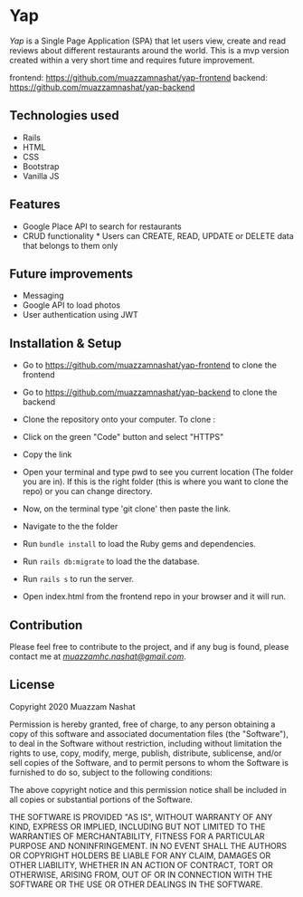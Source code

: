 # Yap

*Yap* is a Single Page Application (SPA) that let users view, create and read reviews about different restaurants around the world. This is a mvp version created within a very short time and requires future improvement.  

frontend: https://github.com/muazzamnashat/yap-frontend
backend: https://github.com/muazzamnashat/yap-backend

## Technologies used

* Rails
* HTML
* CSS
* Bootstrap
* Vanilla JS
    
## Features 

* Google Place API to search for restaurants
* CRUD functionality
      *  Users can CREATE, READ, UPDATE or DELETE data that belongs to them only

## Future improvements

* Messaging 
* Google API to load photos 
* User authentication using JWT 


## Installation & Setup

* Go to https://github.com/muazzamnashat/yap-frontend to clone the frontend
* Go to https://github.com/muazzamnashat/yap-backend to clone the backend

* Clone the repository onto your computer. To clone :
*  Click on the green "Code" button and select "HTTPS" 
*  Copy the link 
* Open your terminal and type pwd to see you current location (The folder you are in). If this is the right folder (this is where you want to clone the repo) or you can change directory.
*  Now, on the terminal type 'git clone' then paste the link.
*  Navigate to the the folder 
* Run `bundle install` to load the Ruby gems and dependencies.
* Run `rails db:migrate` to load the the database.
* Run `rails s` to run the server.
* Open index.html from the frontend repo in your browser and it will run.

## Contribution

Please feel free to contribute to the project, and if any bug is found, please contact me at *muazzamhc.nashat@gmail.com*.

## License

Copyright 2020 Muazzam Nashat

Permission is hereby granted, free of charge, to any person obtaining a copy of this software and associated documentation files (the "Software"), to deal in the Software without restriction, including without limitation the rights to use, copy, modify, merge, publish, distribute, sublicense, and/or sell copies of the Software, and to permit persons to whom the Software is furnished to do so, subject to the following conditions:

The above copyright notice and this permission notice shall be included in all copies or substantial portions of the Software.

THE SOFTWARE IS PROVIDED "AS IS", WITHOUT WARRANTY OF ANY KIND, EXPRESS OR IMPLIED, INCLUDING BUT NOT LIMITED TO THE WARRANTIES OF MERCHANTABILITY, FITNESS FOR A PARTICULAR PURPOSE AND NONINFRINGEMENT. IN NO EVENT SHALL THE AUTHORS OR COPYRIGHT HOLDERS BE LIABLE FOR ANY CLAIM, DAMAGES OR OTHER LIABILITY, WHETHER IN AN ACTION OF CONTRACT, TORT OR OTHERWISE, ARISING FROM, OUT OF OR IN CONNECTION WITH THE SOFTWARE OR THE USE OR OTHER DEALINGS IN THE SOFTWARE.